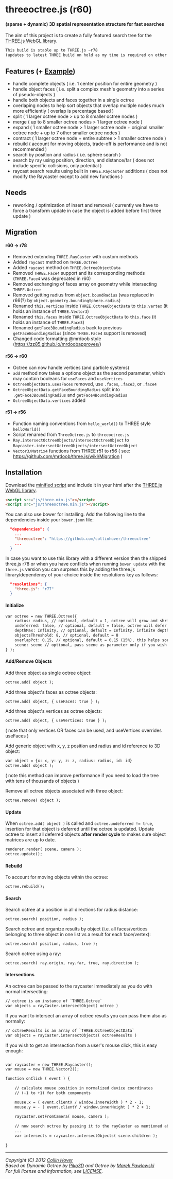 ﻿threeoctree.js (r60)
========

#### (sparse + dynamic) 3D spatial representation structure for fast searches ####

The aim of this project is to create a fully featured search tree for the [THREE.js WebGL library](http://mrdoob.github.com/three.js/).   
  
```html
This build is stable up to THREE.js ~r78
(updates to latest THREE build on hold as my time is required on other projects)  
```
  
## Features (+ [Example](http://collinhover.github.com/threeoctree))

* handle complete objects ( i.e. 1 center position for entire geometry )
* handle object faces ( i.e. split a complex mesh's geometry into a series of pseudo-objects )
* handle both objects and faces together in a single octree
* overlaping nodes to help sort objects that overlap multiple nodes much more efficiently ( overlap is percentage based )
* split ( 1 larger octree node > up to 8 smaller octree nodes )
* merge ( up to 8 smaller octree nodes > 1 larger octree node )
* expand ( 1 smaller octree node > 1 larger octree node + original smaller octree node + up to 7 other smaller octree nodes ) 
* contract ( 1 larger octree node + entire subtree > 1 smaller octree node )
* rebuild ( account for moving objects, trade-off is performance and is not recommended )
* search by position and radius ( i.e. sphere search )
* search by ray using position, direction, and distance/far ( does not include specific collisions, only potential )
* raycast search results using built in `THREE.Raycaster` additions ( does not modify the Raycaster except to add new functions )
    
## Needs

* reworking / optimization of insert and removal ( currently we have to force a transform update in case the object is added before first three update )

## Migration

#### r60 → r78  
- Removed extending `THREE.RayCaster` with custom methods
- Added `raycast` method on `THREE.Octree`
- Added `raycast` method on `THREE.OctreeObjectData`
- Removed `THREE.Face4` support and its corresponding methods (`THREE.Face4` was deprecated in r60)
- Removed exchanging of faces array on geometry while intersecting `THREE.Octree`
- Removed getting radius from `object.boundRadius` (was replaced in r66(?) by `object.geometry.boundingSphere.radius`)
- Renamed `this.vertices` inside `THREE.OctreeObjectData` to `this.vertex` (it holds an instance of `THREE.Vector3`)
- Renamed `this.faces` inside `THREE.OctreeObjectData` to `this.face` (it holds an instance of `THREE.Face3`)
- Renamed `getFace3BoundingRadius` back to previous `getFaceBoundingRadius` (since `THREE.Face4` support is removed)
- Changed code formatting @mrdoob style (https://zz85.github.io/mrdoobapproves/)

#### r56 → r60  
- Octree can now handle vertices (and particle systems)  
- `add` method now takes a options object as the second parameter, which may contain booleans for `useFaces` and `useVertices`  
- `OctreeObjectData.usesFaces` removed, use `.faces`, `.face3`, or `.face4`  
- `OctreeObjectData.getFaceBoundingRadius` split into `.getFace3BoundingRadius` and `getFace4BoundingRadius` 
- `OctreeObjectData.vertices` added

#### r51 → r56  
- Function naming conventions from `hello_world()` to THREE style `helloWorld()`  
- Script renamed from `ThreeOctree.js` to `threeoctree.js`  
- `Ray.intersectOctreeObjects/intersectOctreeObject` to `Raycaster.intersectOctreeObjects/intersectOctreeObject`  
- `Vector3/Matrix4` functions from THREE r51 to r56 ( see: https://github.com/mrdoob/three.js/wiki/Migration )  
  
## Installation

Download the [minified script](https://github.com/collinhover/threeoctree/blob/master/threeoctree.min.js) and include it in your html after the [THREE.js WebGL library](http://mrdoob.github.com/three.js/).

```html
<script src="js/three.min.js"></script>
<script src="js/threeoctree.min.js"></script>
```

You can also use bower for installing. Add the following line to the dependencies inside your `bower.json` file:
```json
  "dependencies": {
    ...
    "threeoctree": "https://github.com/collinhover/threeoctree"
    ...
  }
```
In case you want to use this library with a different version then the shipped three.js r78 or when you have conflicts when running `bower update` with the `three.js` version you can surpress this by adding the three.js library/dependency of your choice inside the resolutions key as follows:
```json
  "resolutions": {
    "three.js": "r77"
  }
```

#### Initialize

```html
var octree = new THREE.Octree({
	radius: radius, // optional, default = 1, octree will grow and shrink as needed
	undeferred: false, // optional, default = false, octree will defer insertion until you call octree.update();
	depthMax: Infinity, // optional, default = Infinity, infinite depth
	objectsThreshold: 8, // optional, default = 8
	overlapPct: 0.15, // optional, default = 0.15 (15%), this helps sort objects that overlap nodes
	scene: scene // optional, pass scene as parameter only if you wish to visualize octree
} );
```

#### Add/Remove Objects

Add three object as single octree object:  
  
```html
octree.add( object );
```
  
Add three object's faces as octree objects:  
  
```html
octree.add( object, { useFaces: true } );
```
  
Add three object's vertices as octree objects:  
  
```html
octree.add( object, { useVertices: true } );
```
( note that only vertices OR faces can be used, and useVertices overrides useFaces )

Add generic object with x, y, z position and radius and id reference to 3D object:

```html
var object = {x: x, y: y, z: z, radius: radius, id: id}
octree.add( object );
```
( note this method can improve performance if you need to load the tree with tens of thousands of objects )

Remove all octree objects associated with three object:  
  
```html
octree.remove( object );
```

#### Update
  
When `octree.add( object )` is called and `octree.undeferred != true`, insertion for that object is deferred until the octree is updated. Update octree to insert all deferred objects **after render cycle** to makes sure object matrices are up to date.  
```html
renderer.render( scene, camera );
octree.update();
```

#### Rebuild

To account for moving objects within the octree:  
```html
octree.rebuild();
```
  
#### Search

Search octree at a position in all directions for radius distance:  
  
```html
octree.search( position, radius );
```

Search octree and organize results by object (i.e. all faces/vertices belonging to three object in one list vs a result for each face/vertex):  
  
```html
octree.search( position, radius, true );
```

Search octree using a ray:  
  
```html
octree.search( ray.origin, ray.far, true, ray.direction );
```

#### Intersections

An octree can be passed to the raycaster immediately as you do with normal intersecting: 
  
```html
// octree is an instance of `THREE.Octree`
var objects = rayCaster.intersectObject( octree )
```

If you want to intersect an array of octree results you can pass them also as normally:
 
```html
// octreeResults is an array of `THREE.OctreeObjectData`
var objects = rayCaster.intersectObjects( octreeResults )
```

If you wish to get an intersection from a user's mouse click, this is easy enough:

```html

var raycaster = new THREE.Raycaster();
var mouse = new THREE.Vector2();

function onClick ( event ) {
	
	// calculate mouse position in normalized device coordinates
    // (-1 to +1) for both components

    mouse.x = ( event.clientX / window.innerWidth ) * 2 - 1;
    mouse.y = - ( event.clientY / window.innerHeight ) * 2 + 1;		
	
	raycaster.setFromCamera( mouse, camera );	
	
	// now search octree by passing it to the rayCaster as mentioned above
	...
    var intersects = raycaster.intersectObjects( scene.children );
	
}
```

---
  
*Copyright (C) 2012 [Collin Hover](http://collinhover.com/)*  
*Based on Dynamic Octree by [Piko3D](http://www.piko3d.com/) and Octree by [Marek Pawlowski](pawlowski.it)*  
*For full license and information, see [LICENSE](https://collinhover.github.com/threeoctree/LICENSE).*   
